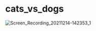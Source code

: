 # cats_vs_dogs

![Screen_Recording_20211214-142353_1](https://user-images.githubusercontent.com/43620279/146020341-bded3000-9017-4000-9ef0-2b3ebd9e341c.gif)
